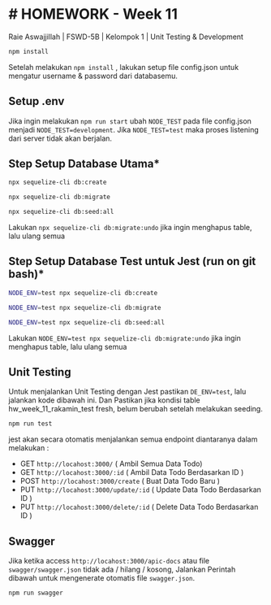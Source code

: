 # # HOMEWORK - Week 11 
Raie Aswajjillah | FSWD-5B | Kelompok 1 | Unit Testing & Development

```bash
npm install
```
Setelah melakukan `npm install` , lakukan setup file config.json untuk mengatur username & password dari databasemu.

## Setup .env
Jika ingin melakukan `npm run start` ubah `NODE_TEST` pada file config.json menjadi `NODE_TEST=development`. Jika `NODE_TEST=test` maka proses listening dari server tidak akan berjalan.

## Step Setup Database Utama*
```bash
npx sequelize-cli db:create
```
```bash
npx sequelize-cli db:migrate
```
```bash
npx sequelize-cli db:seed:all
```
Lakukan ``npx sequelize-cli db:migrate:undo`` jika ingin menghapus table, lalu ulang semua 


## Step Setup Database Test untuk Jest (run on git bash)*
```bash
NODE_ENV=test npx sequelize-cli db:create
```
```bash
NODE_ENV=test npx sequelize-cli db:migrate
```
```bash
NODE_ENV=test npx sequelize-cli db:seed:all
```
Lakukan ``NODE_ENV=test npx sequelize-cli db:migrate:undo`` jika ingin menghapus table, lalu ulang semua 

## Unit Testing
Untuk menjalankan Unit Testing dengan Jest pastikan `DE_ENV=test`, lalu jalankan kode dibawah ini. Dan Pastikan jika kondisi table hw_week_11_rakamin_test fresh, belum berubah setelah melakukan seeding.
```bash
npm run test
```
jest akan secara otomatis menjalankan semua endpoint diantaranya dalam melakukan : 
- GET `http://locahost:3000/` ( Ambil Semua Data Todo)
- GET `http://locahost:3000/:id` ( Ambil Data Todo Berdasarkan ID )
- POST `http://locahost:3000/create` ( Buat Data Todo Baru ) 
- PUT `http://locahost:3000/update/:id` ( Update Data Todo Berdasarkan ID ) 
- PUT `http://locahost:3000/delete/:id` ( Delete Data Todo Berdasarkan ID ) 

## Swagger 
Jika ketika access `http://locahost:3000/apic-docs` atau file `swagger/swagger.json` tidak ada / hilang / kosong, Jalankan Perintah dibawah untuk mengenerate otomatis file `swagger.json`.
```bash
npm run swagger
```
